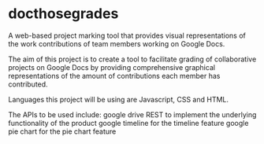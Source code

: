 # docthosegrades
A web-based project marking tool that provides visual representations of the work contributions of team members working on Google Docs.

The aim of this project is to create a tool to facilitate grading of collaborative projects on Google Docs by providing 
comprehensive graphical representations of the amount of contributions each member has contributed. 

Languages this project will be using are Javascript, CSS and HTML.

The APIs to be used include:
google drive REST	to implement the underlying functionality of the product
google timeline		for the timeline feature
google pie chart	for the pie chart feature

